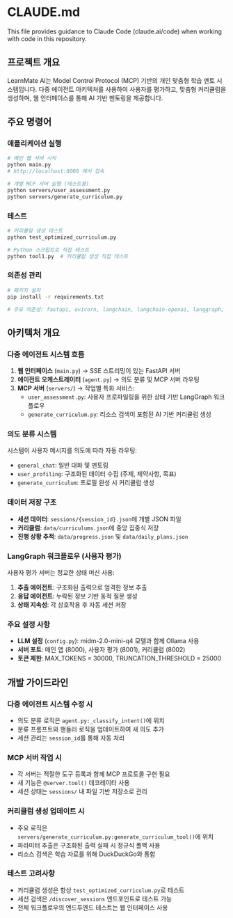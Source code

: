 # CLAUDE.md

This file provides guidance to Claude Code (claude.ai/code) when working with code in this repository.

## 프로젝트 개요

LearnMate AI는 Model Control Protocol (MCP) 기반의 개인 맞춤형 학습 멘토 시스템입니다. 다중 에이전트 아키텍처를 사용하여 사용자를 평가하고, 맞춤형 커리큘럼을 생성하며, 웹 인터페이스를 통해 AI 기반 멘토링을 제공합니다.

## 주요 명령어

### 애플리케이션 실행
```bash
# 메인 웹 서버 시작
python main.py
# http://localhost:8000 에서 접속

# 개별 MCP 서버 실행 (테스트용)
python servers/user_assessment.py
python servers/generate_curriculum.py
```

### 테스트
```bash
# 커리큘럼 생성 테스트
python test_optimized_curriculum.py

# Python 스크립트로 직접 테스트
python tool1.py  # 커리큘럼 생성 직접 테스트
```

### 의존성 관리
```bash
# 패키지 설치
pip install -r requirements.txt

# 주요 의존성: fastapi, uvicorn, langchain, langchain-openai, langgraph, mcp
```

## 아키텍처 개요

### 다중 에이전트 시스템 흐름
1. **웹 인터페이스** (`main.py`) → SSE 스트리밍이 있는 FastAPI 서버
2. **에이전트 오케스트레이터** (`agent.py`) → 의도 분류 및 MCP 서버 라우팅
3. **MCP 서버** (`servers/`) → 작업별 특화 서비스:
   - `user_assessment.py`: 사용자 프로파일링을 위한 상태 기반 LangGraph 워크플로우
   - `generate_curriculum.py`: 리소스 검색이 포함된 AI 기반 커리큘럼 생성

### 의도 분류 시스템
시스템이 사용자 메시지를 의도에 따라 자동 라우팅:
- `general_chat`: 일반 대화 및 멘토링
- `user_profiling`: 구조화된 데이터 수집 (주제, 제약사항, 목표)
- `generate_curriculum`: 프로필 완성 시 커리큘럼 생성

### 데이터 저장 구조
- **세션 데이터**: `sessions/{session_id}.json`에 개별 JSON 파일
- **커리큘럼**: `data/curriculums.json`에 중앙 집중식 저장
- **진행 상황 추적**: `data/progress.json` 및 `data/daily_plans.json`

### LangGraph 워크플로우 (사용자 평가)
사용자 평가 서버는 정교한 상태 머신 사용:
1. **추출 에이전트**: 구조화된 출력으로 엄격한 정보 추출
2. **응답 에이전트**: 누락된 정보 기반 동적 질문 생성
3. **상태 지속성**: 각 상호작용 후 자동 세션 저장

### 주요 설정 사항
- **LLM 설정** (`config.py`): midm-2.0-mini-q4 모델과 함께 Ollama 사용
- **서버 포트**: 메인 앱 (8000), 사용자 평가 (8001), 커리큘럼 (8002)
- **토큰 제한**: MAX_TOKENS = 30000, TRUNCATION_THRESHOLD = 25000

## 개발 가이드라인

### 다중 에이전트 시스템 수정 시
- 의도 분류 로직은 `agent.py:_classify_intent()`에 위치
- 분류 프롬프트와 핸들러 로직을 업데이트하여 새 의도 추가
- 세션 관리는 `session_id`를 통해 자동 처리

### MCP 서버 작업 시
- 각 서버는 적절한 도구 등록과 함께 MCP 프로토콜 구현 필요
- 새 기능은 `@server.tool()` 데코레이터 사용
- 세션 상태는 `sessions/` 내 파일 기반 저장소로 관리

### 커리큘럼 생성 업데이트 시
- 주요 로직은 `servers/generate_curriculum.py:generate_curriculum_tool()`에 위치
- 파라미터 추출은 구조화된 출력 실패 시 정규식 폴백 사용
- 리소스 검색은 학습 자료를 위해 DuckDuckGo와 통합

### 테스트 고려사항
- 커리큘럼 생성은 항상 `test_optimized_curriculum.py`로 테스트
- 세션 검색은 `/discover_sessions` 엔드포인트로 테스트 가능
- 전체 워크플로우의 엔드투엔드 테스트는 웹 인터페이스 사용